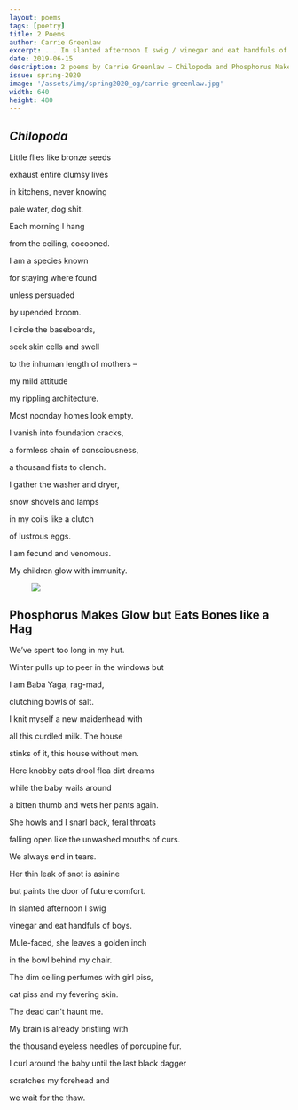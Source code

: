 ```yaml
---
layout: poems
tags: [poetry]
title: 2 Poems
author: Carrie Greenlaw
excerpt: ... In slanted afternoon I swig / vinegar and eat handfuls of boys ...
date: 2019-06-15
description: 2 poems by Carrie Greenlaw – Chilopoda and Phosphorus Makes Glow but Eats Bones like a Hag
issue: spring-2020
image: '/assets/img/spring2020_og/carrie-greenlaw.jpg'
width: 640
height: 480
---
```




## *Chilopoda*

<div class="stanza">
<p class="poemline">Little flies like bronze seeds</p>
<p class="poemline">exhaust entire clumsy lives</p>
<p class="poemline">in kitchens, never knowing</p>
<p class="poemline">pale water, dog shit.</p>

</div>

<div class="stanza">
<p class="poemline">Each morning I hang</p>
<p class="poemline">from the ceiling, cocooned.</p>
<p class="poemline">I am a species known</p>
<p class="poemline">for staying where found</p>

</div>

<div class="stanza">
<p class="poemline">unless persuaded</p>
<p class="poemline">by upended broom.</p>

</div>

<div class="stanza">
<p class="poemline">I circle the baseboards,</p>
<p class="poemline">seek skin cells and swell</p>
<p class="poemline">to the inhuman length of mothers –</p>

</div>

<div class="stanza">
<p class="poemline">my mild attitude</p>
<p class="poemline">my rippling architecture.</p>

</div>

<div class="stanza">
<p class="poemline">Most noonday homes look empty.</p>
<p class="poemline">I vanish into foundation cracks,</p>
<p class="poemline">a formless chain of consciousness,</p>
<p class="poemline">a thousand fists to clench.</p>

</div>

<div class="stanza">
<p class="poemline">I gather the washer and dryer,</p>
<p class="poemline">snow shovels and lamps</p>
<p class="poemline">in my coils like a clutch</p>
<p class="poemline">of lustrous eggs.</p>

</div>

<div class="stanza">
<p class="poemline">I am fecund and venomous.</p>
<p class="poemline">My children glow with immunity.</p>

</div>

<figure class="my-5 py-3">
  <img src="{{ '/assets/img/seperator.png' | prepend: site.baseurl }}" class="d-block" style="max-height:15px;" />
</figure>

## Phosphorus Makes Glow but Eats Bones like a Hag

<div class="stanza">
<p class="poemline">We’ve spent too long in my hut.</p>
<p class="poemline">Winter pulls up to peer in the windows but</p>
<p class="poemline">I am Baba Yaga, rag-mad,</p>
<p class="poemline">clutching bowls of salt.</p>
<p class="poemline">I knit myself a new maidenhead with</p>
<p class="poemline">all this curdled milk. The house</p>
<p class="poemline">stinks of it, this house without men.</p>

</div>

<div class="stanza">
<p class="poemline">Here knobby cats drool flea dirt dreams</p>
<p class="poemline">while the baby wails around</p>
<p class="poemline">a bitten thumb and wets her pants again.</p>
<p class="poemline">She howls and I snarl back, feral throats</p>
<p class="poemline">falling open like the unwashed mouths of curs.</p>

</div>

<div class="stanza">
<p class="poemline">We always end in tears.</p>
<p class="poemline">Her thin leak of snot is asinine</p>
<p class="poemline">but paints the door of future comfort.</p>

</div>

<div class="stanza">
<p class="poemline">In slanted afternoon I swig</p>
<p class="poemline">vinegar and eat handfuls of boys.</p>
<p class="poemline">Mule-faced, she leaves a golden inch</p>
<p class="poemline">in the bowl behind my chair.</p>
<p class="poemline">The dim ceiling perfumes with girl piss,</p>
<p class="poemline">cat piss and my fevering skin.</p>
</div>

<div class="stanza">
<p class="poemline">The dead can't haunt me. </p>
<p class="poemline">My brain is already bristling with </p>
<p class="poemline">the thousand eyeless needles of porcupine fur. </p>
<p class="poemline">I curl around the baby until the last black dagger </p>
<p class="poemline">scratches my forehead and </p>
<p class="poemline">we wait for the thaw.  </p>

</div>
